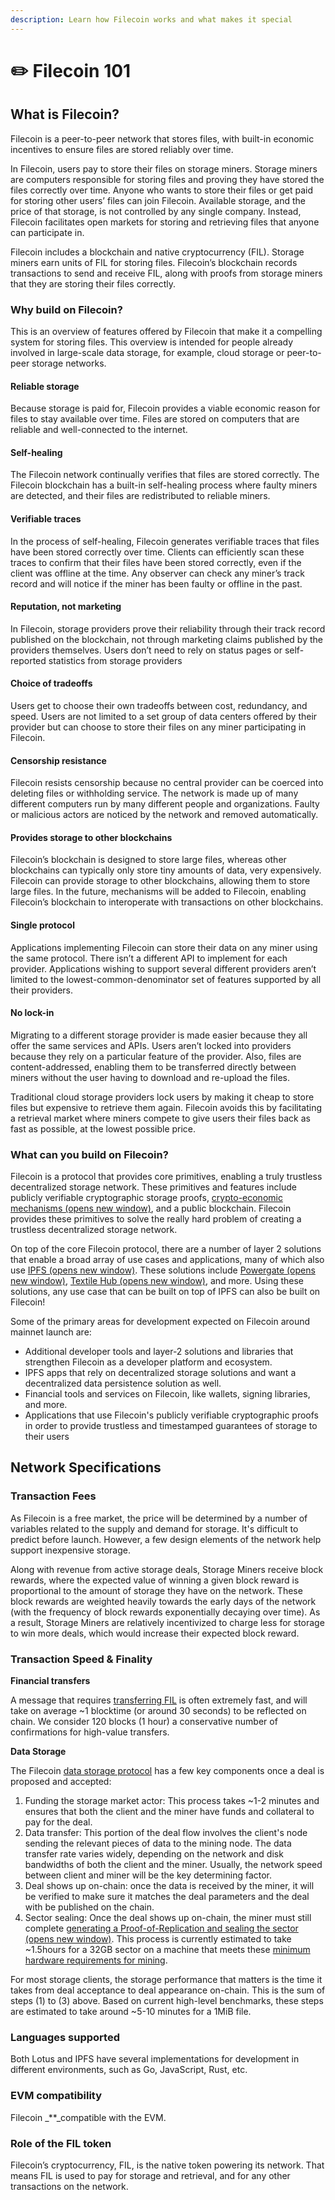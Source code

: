 ```yaml
---
description: Learn how Filecoin works and what makes it special
---
```


# ✏️ Filecoin 101

## **What is Filecoin?**

Filecoin is a peer-to-peer network that stores files, with built-in economic incentives to ensure files are stored reliably over time.

In Filecoin, users pay to store their files on storage miners. Storage miners are computers responsible for storing files and proving they have stored the files correctly over time. Anyone who wants to store their files or get paid for storing other users’ files can join Filecoin. Available storage, and the price of that storage, is not controlled by any single company. Instead, Filecoin facilitates open markets for storing and retrieving files that anyone can participate in.

Filecoin includes a blockchain and native cryptocurrency \(FIL\). Storage miners earn units of FIL for storing files. Filecoin’s blockchain records transactions to send and receive FIL, along with proofs from storage miners that they are storing their files correctly.

### **Why build on Filecoin?**

This is an overview of features offered by Filecoin that make it a compelling system for storing files. This overview is intended for people already involved in large-scale data storage, for example, cloud storage or peer-to-peer storage networks.

#### Reliable storage <a id="reliable-storage"></a>

Because storage is paid for, Filecoin provides a viable economic reason for files to stay available over time. Files are stored on computers that are reliable and well-connected to the internet.

#### Self-healing <a id="self-healing"></a>

The Filecoin network continually verifies that files are stored correctly. The Filecoin blockchain has a built-in self-healing process where faulty miners are detected, and their files are redistributed to reliable miners.

#### Verifiable traces <a id="verifiable-traces"></a>

In the process of self-healing, Filecoin generates verifiable traces that files have been stored correctly over time. Clients can efficiently scan these traces to confirm that their files have been stored correctly, even if the client was offline at the time. Any observer can check any miner’s track record and will notice if the miner has been faulty or offline in the past.

#### Reputation, not marketing <a id="reputation-not-marketing"></a>

In Filecoin, storage providers prove their reliability through their track record published on the blockchain, not through marketing claims published by the providers themselves. Users don’t need to rely on status pages or self-reported statistics from storage providers

#### Choice of tradeoffs <a id="choice-of-tradeoffs"></a>

Users get to choose their own tradeoffs between cost, redundancy, and speed. Users are not limited to a set group of data centers offered by their provider but can choose to store their files on any miner participating in Filecoin.

#### Censorship resistance <a id="censorship-resistance"></a>

Filecoin resists censorship because no central provider can be coerced into deleting files or withholding service. The network is made up of many different computers run by many different people and organizations. Faulty or malicious actors are noticed by the network and removed automatically.

#### Provides storage to other blockchains <a id="provides-storage-to-other-blockchains"></a>

Filecoin’s blockchain is designed to store large files, whereas other blockchains can typically only store tiny amounts of data, very expensively. Filecoin can provide storage to other blockchains, allowing them to store large files. In the future, mechanisms will be added to Filecoin, enabling Filecoin’s blockchain to interoperate with transactions on other blockchains.

#### Single protocol <a id="single-protocol"></a>

Applications implementing Filecoin can store their data on any miner using the same protocol. There isn’t a different API to implement for each provider. Applications wishing to support several different providers aren’t limited to the lowest-common-denominator set of features supported by all their providers.

#### No lock-in <a id="no-lock-in"></a>

Migrating to a different storage provider is made easier because they all offer the same services and APIs. Users aren’t locked into providers because they rely on a particular feature of the provider. Also, files are content-addressed, enabling them to be transferred directly between miners without the user having to download and re-upload the files.

Traditional cloud storage providers lock users by making it cheap to store files but expensive to retrieve them again. Filecoin avoids this by facilitating a retrieval market where miners compete to give users their files back as fast as possible, at the lowest possible price.

### **What can you build on Filecoin?**

Filecoin is a protocol that provides core primitives, enabling a truly trustless decentralized storage network. These primitives and features include publicly verifiable cryptographic storage proofs, [crypto-economic mechanisms \(opens new window\)](https://filecoin.io/blog/filecoin-cryptoeconomic-constructions/), and a public blockchain. Filecoin provides these primitives to solve the really hard problem of creating a trustless decentralized storage network.

On top of the core Filecoin protocol, there are a number of layer 2 solutions that enable a broad array of use cases and applications, many of which also use [IPFS \(opens new window\)](https://ipfs.io/). These solutions include [Powergate \(opens new window\)](https://docs.textile.io/powergate/), [Textile Hub \(opens new window\)](https://blog.textile.io/announcing-the-textile-protocol-hub/), and more. Using these solutions, any use case that can be built on top of IPFS can also be built on Filecoin!

Some of the primary areas for development expected on Filecoin around mainnet launch are:

* Additional developer tools and layer-2 solutions and libraries that strengthen Filecoin as a developer platform and ecosystem.
* IPFS apps that rely on decentralized storage solutions and want a decentralized data persistence solution as well.
* Financial tools and services on Filecoin, like wallets, signing libraries, and more.
* Applications that use Filecoin's publicly verifiable cryptographic proofs in order to provide trustless and timestamped guarantees of storage to their users

## **Network Specifications**

### **Transaction Fees**

As Filecoin is a free market, the price will be determined by a number of variables related to the supply and demand for storage. It's difficult to predict before launch. However, a few design elements of the network help support inexpensive storage.

Along with revenue from active storage deals, Storage Miners receive block rewards, where the expected value of winning a given block reward is proportional to the amount of storage they have on the network. These block rewards are weighted heavily towards the early days of the network \(with the frequency of block rewards exponentially decaying over time\). As a result, Storage Miners are relatively incentivized to charge less for storage to win more deals, which would increase their expected block reward.

### **Transaction Speed & Finality**

**Financial transfers**

A message that requires [transferring FIL](https://docs.filecoin.io/get-started/lotus/send-and-receive-fil/#sending-fil) is often extremely fast, and will take on average ~1 blocktime \(or around 30 seconds\) to be reflected on chain. We consider 120 blocks \(1 hour\) a conservative number of confirmations for high-value transfers.

**Data Storage**

The Filecoin [data storage protocol](https://docs.filecoin.io/store/lotus/store-data/) has a few key components once a deal is proposed and accepted:

1. Funding the storage market actor: This process takes ~1-2 minutes and ensures that both the client and the miner have funds and collateral to pay for the deal.
2. Data transfer: This portion of the deal flow involves the client's node sending the relevant pieces of data to the mining node. The data transfer rate varies widely, depending on the network and disk bandwidths of both the client and the miner. Usually, the network speed between client and miner will be the key determining factor.
3. Deal shows up on-chain: once the data is received by the miner, it will be verified to make sure it matches the deal parameters and the deal with be published on the chain.
4. Sector sealing: Once the deal shows up on-chain, the miner must still complete [generating a Proof-of-Replication and sealing the sector \(opens new window\)](https://spec.filecoin.io/#systems__filecoin_mining__sector__adding_storage). This process is currently estimated to take ~1.5hours for a 32GB sector on a machine that meets these [minimum hardware requirements for mining](https://docs.filecoin.io/mine/hardware-requirements/#general-hardware-requirements).

For most storage clients, the storage performance that matters is the time it takes from deal acceptance to deal appearance on-chain. This is the sum of steps \(1\) to \(3\) above. Based on current high-level benchmarks, these steps are estimated to take around ~5-10 minutes for a 1MiB file.

### **Languages supported**

Both Lotus and IPFS have several implementations for development in different environments, such as Go, JavaScript, Rust, etc.

### **EVM compatibility**

Filecoin \_\*\*\_compatible with the EVM.

### **Role of the FIL token**

Filecoin’s cryptocurrency, FIL, is the native token powering its network. That means FIL is used to pay for storage and retrieval, and for any other transactions on the network.

